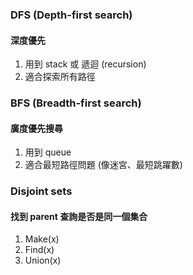 ### DFS (Depth-first search)
#### 深度優先
1. 用到 stack 或 遞迴 (recursion)
2. 適合探索所有路徑

### BFS (Breadth-first search)
#### 廣度優先搜尋
1. 用到 queue
2. 適合最短路徑問題 (像迷宮、最短跳躍數)

### Disjoint sets
#### 找到 parent 查詢是否是同一個集合
1. Make(x)
2. Find(x)
3. Union(x)